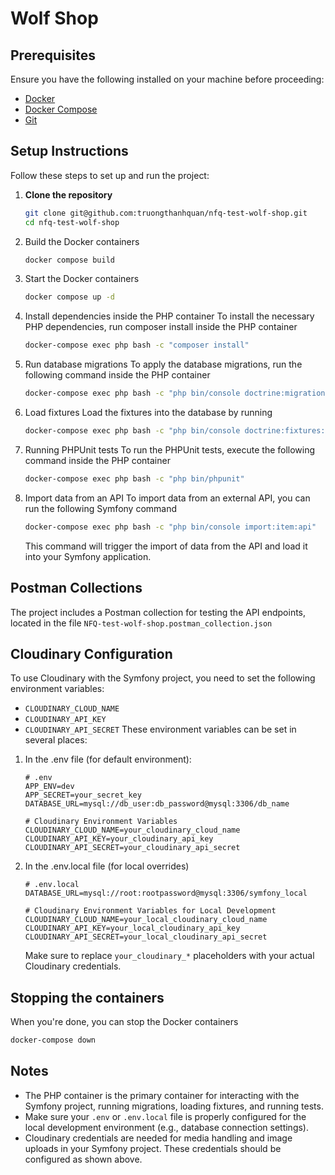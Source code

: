 # Wolf Shop

## Prerequisites

Ensure you have the following installed on your machine before proceeding:

- [Docker](https://www.docker.com/products/docker-desktop/)
- [Docker Compose](https://docs.docker.com/compose/install/)
- [Git](https://git-scm.com/)

## Setup Instructions

Follow these steps to set up and run the project:

1. **Clone the repository**
   ```bash
   git clone git@github.com:truongthanhquan/nfq-test-wolf-shop.git
   cd nfq-test-wolf-shop
   ```
2. Build the Docker containers
   ```bash
   docker compose build
   ```
3. Start the Docker containers
   ```bash
   docker compose up -d
   ```
4. Install dependencies inside the PHP container
   To install the necessary PHP dependencies, run composer install inside the PHP container
   ```bash
   docker-compose exec php bash -c "composer install"
   ```
5. Run database migrations
   To apply the database migrations, run the following command inside the PHP container
   ```bash
   docker-compose exec php bash -c "php bin/console doctrine:migrations:migrate"
   ```
6. Load fixtures
   Load the fixtures into the database by running
   ```bash
   docker-compose exec php bash -c "php bin/console doctrine:fixtures:load"
   ```
7. Running PHPUnit tests
   To run the PHPUnit tests, execute the following command inside the PHP container
   ```bash
   docker-compose exec php bash -c "php bin/phpunit"
   ```
8. Import data from an API
   To import data from an external API, you can run the following Symfony command
   ```bash
   docker-compose exec php bash -c "php bin/console import:item:api"
   ```
   This command will trigger the import of data from the API and load it into your Symfony application.

## Postman Collections
The project includes a Postman collection for testing the API endpoints, located in the file `NFQ-test-wolf-shop.postman_collection.json`

## Cloudinary Configuration
To use Cloudinary with the Symfony project, you need to set the following environment variables:

* `CLOUDINARY_CLOUD_NAME`
* `CLOUDINARY_API_KEY`
* `CLOUDINARY_API_SECRET`
These environment variables can be set in several places:
1. In the .env file (for default environment):
   ```dotenv
   # .env
   APP_ENV=dev
   APP_SECRET=your_secret_key
   DATABASE_URL=mysql://db_user:db_password@mysql:3306/db_name
   
   # Cloudinary Environment Variables
   CLOUDINARY_CLOUD_NAME=your_cloudinary_cloud_name
   CLOUDINARY_API_KEY=your_cloudinary_api_key
   CLOUDINARY_API_SECRET=your_cloudinary_api_secret
   ```
2. In the .env.local file (for local overrides)
   ```dotenv
   # .env.local
   DATABASE_URL=mysql://root:rootpassword@mysql:3306/symfony_local
   
   # Cloudinary Environment Variables for Local Development
   CLOUDINARY_CLOUD_NAME=your_local_cloudinary_cloud_name
   CLOUDINARY_API_KEY=your_local_cloudinary_api_key
   CLOUDINARY_API_SECRET=your_local_cloudinary_api_secret
   ```
   Make sure to replace `your_cloudinary_*` placeholders with your actual Cloudinary credentials.

## Stopping the containers
When you're done, you can stop the Docker containers
   ```bash
   docker-compose down
   ```

## Notes
* The PHP container is the primary container for interacting with the Symfony project, running migrations, loading fixtures, and running tests.
* Make sure your `.env` or `.env.local` file is properly configured for the local development environment (e.g., database connection settings).
* Cloudinary credentials are needed for media handling and image uploads in your Symfony project. These credentials should be configured as shown above.

